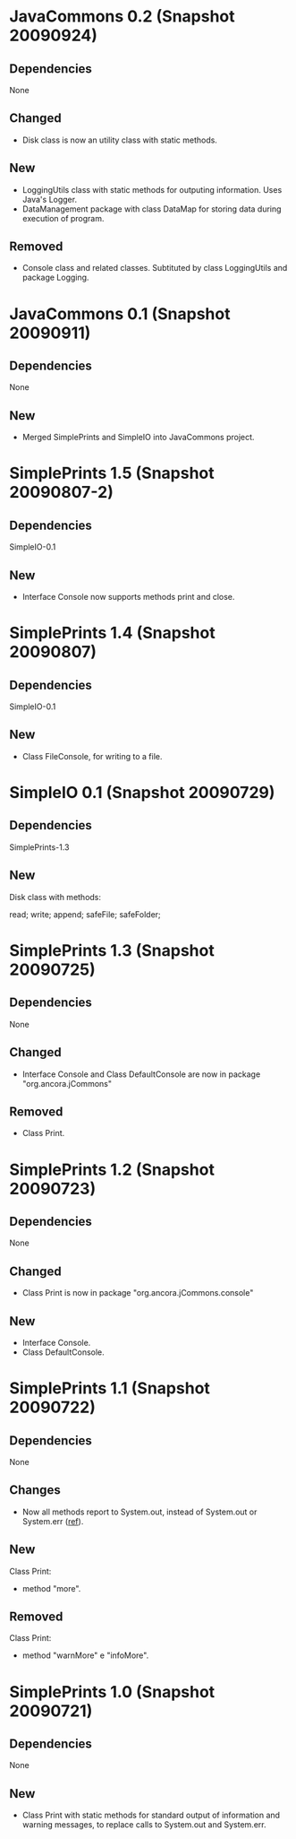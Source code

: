 # JavaCommons 0.2 (Snapshot 20090924) #

## Dependencies ##

None

## Changed ##

  * Disk class is now an utility class with static methods.

## New ##

  * LoggingUtils class with static methods for outputing information. Uses Java's Logger.
  * DataManagement package with class DataMap for storing data during execution of program.

## Removed ##

  * Console class and related classes. Subtituted by class LoggingUtils and package Logging.

# JavaCommons 0.1 (Snapshot 20090911) #

## Dependencies ##

None

## New ##

  * Merged SimplePrints and SimpleIO into JavaCommons project.

# SimplePrints 1.5 (Snapshot 20090807-2) #

## Dependencies ##

SimpleIO-0.1

## New ##

  * Interface Console now supports methods print and close.

# SimplePrints 1.4 (Snapshot 20090807) #

## Dependencies ##

SimpleIO-0.1

## New ##

  * Class FileConsole, for writing to a file.


# SimpleIO 0.1 (Snapshot 20090729) #

## Dependencies ##

SimplePrints-1.3


## New ##

Disk class with methods:

read;
write;
append;
safeFile;
safeFolder;


# SimplePrints 1.3 (Snapshot 20090725) #

## Dependencies ##

None

## Changed ##

  * Interface Console and Class DefaultConsole are now in package "org.ancora.jCommons"

## Removed ##

  * Class Print.


# SimplePrints 1.2 (Snapshot 20090723) #

## Dependencies ##

None

## Changed ##

  * Class Print is now in package "org.ancora.jCommons.console"

## New ##

  * Interface Console.
  * Class DefaultConsole.


# SimplePrints 1.1 (Snapshot 20090722) #

## Dependencies ##

None

## Changes ##

  * Now all methods report to System.out, instead of System.out or System.err ([ref](http://stackoverflow.com/questions/1049795/whats-wrong-with-using-system-err-in-java)).

## New ##

Class Print:
  * method "more".

## Removed ##

Class Print:

  * method "warnMore" e "infoMore".


# SimplePrints 1.0 (Snapshot 20090721) #

## Dependencies ##

None

## New ##

  * Class Print with static methods for standard output of information and warning messages, to replace calls to System.out and System.err.